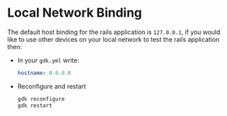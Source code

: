 # Local Network Binding

The default host binding for the rails application is `127.0.0.1`, if you
would like to use other devices on your local network to test the rails
application then:

- In your `gdk.yml` write:

    ```yaml
    hostname: 0.0.0.0
    ```

- Reconfigure and restart

    ```sh
    gdk reconfigure
    gdk restart
    ```
